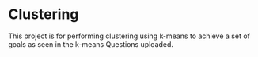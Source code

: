 # Clustering
This project is for performing clustering using k-means to achieve a set of goals as seen in the k-means Questions uploaded.
